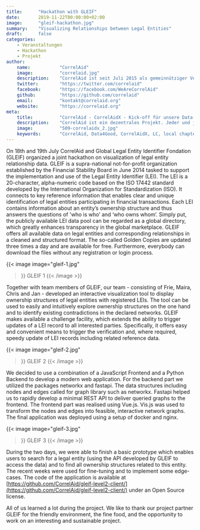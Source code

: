 ```yaml
---
title:      "Hackathon with GLEIF"
date:       2019-11-22T00:00:00+02:00
image:      "gleif-hackathon.jpg"
summary:    "Visualizing Relationships between Legal Entities"
draft:      false
categories:       
    - Veranstaltungen
    - Hackathon
    - Projekt
author: 
    name:           "CorrelAid"
    image:          "correlaid.jpg"
    description:    "CorrelAid ist seit Juli 2015 als gemeinnütziger Verein in Konstanz eingetragen. Wir haben derzeit ein ehrenamtliches Organisationsteam aus 15 Leuten und ein Netzwerk von 650 ehrenamtlichen DatenanalystInnen. Wir haben bereits über 10 Volunteering-Projekte mit kleinen und großen NPOs (u.a. Ashoka, europäisches Jugendparlament, streetfootballworld) initiert, über 50 Workshops für DatenanalystInnen durchgeführt, und zahlreiche Vorträge (u.a. bei Die Zeit, NPO-Tag von Microsoft, Bayreuther Dialoge) gehalten."
    twitter:        "https://twitter.com/correlaid"
    facebook:       "https://facebook.com/WeAreCorrelAid"
    github:         "https://github.com/correlaid"
    email:          "kontakt@correlaid.org"
    website:        "https://correlaid.org"
meta:
    title:          "CorrelAid - CorrelAidX - Kick-off für unsere Data-for-Good-Lokalgruppen"
    description:    "CorrelAid ist ein dezentrales Projekt. Jeder und jede, die ihre Coding- und Statistik-Kenntnisse für den guten Zweck einsetzen will, soll bei uns dazu die Möglichkeit haben."
    image:          "509-correlaidx_2.jpg"
    keywords:       "CorrelAid, Data4Good, CorrelAidX, LC, local chapter, Lokalgruppen"
---
```


On 18th and 19th July CorrelAid and Global Legal Entity Identifier Fondation (GLEIF) organized a joint hackathon on visualization of legal entity relationship data. GLEIF is a supra-national not-for-profit organization established by the Financial Stability Board in June 2014 tasked to support the implementation and use of the Legal Entity Identifier (LEI). The LEI is a 20-character, alpha-numeric code based on the ISO 17442 standard developed by the International Organization for Standardization (ISO). It connects to key reference information that enables clear and unique identification of legal entities participating in financial transactions. Each LEI contains information about an entity’s ownership structure and thus answers the questions of 'who is who’ and ‘who owns whom’. Simply put, the publicly available LEI data pool can be regarded as a global directory, which greatly enhances transparency in the global marketplace. GLEIF offers all available data on legal entities and corresponding relationships in a cleaned and structured format. The so-called Golden Copies are updated three times a day and are available for free. Furthermore, everybody can download the files without any registration or login process. 


{{< image 
    image="gleif-1.jpg"
>}}
GLEIF 1
{{< /image >}}

Together with team members of GLEIF, our team - consisting of Frie, Maira, Chris and Jan - developed an interactive visualization tool to display ownership structures of legal entities with registered LEIs. The tool can be used to easily and intuitively explore ownership structures on the one hand and to identify existing contradictions in the declared networks. GLEIF makes available a challenge facility, which extends the ability to trigger updates of a LEI record to all interested parties. Specifically, it offers easy and convenient means to trigger the verification and, where required, speedy update of LEI records including related reference data.

{{< image 
    image="gleif-2.jpg"
>}}
GLEIF 2
{{< /image >}}

We decided to use a combination of a JavaScript Frontend and a Python Backend to develop a modern web application. For the backend part we utilized the packages networkx and fastapi. The data structures including nodes and edges called for graph library such as networkx. Fastapi helped us to rapidly develop a minimal REST API to deliver queried graphs to the frontend. The frontend part was realised using Vue.js. Vis.js was used to transform the nodes and edges into feasible, interactive network graphs. The final application was deployed using a setup of docker and nginx.

{{< image 
    image="gleif-3.jpg"
>}}
GLEIF 3
{{< /image >}}

During the two days, we were able to finish a basic prototype which enables users to search for a legal entity (using the API developed by GLEIF to access the data) and to find all ownership structures related to this entity. The recent weeks were used for fine-tuning and to implement some edge-cases. The code of the application is available at [https://github.com/CorrelAid/gleif-level2-client/](https://github.com/CorrelAid/gleif-level2-client/) under an Open Source license.

All of us learned a lot during the project. We like to thank our project partner GLEIF for the friendly environment, the fine food, and the opportunity to work on an interesting and sustainable project.

